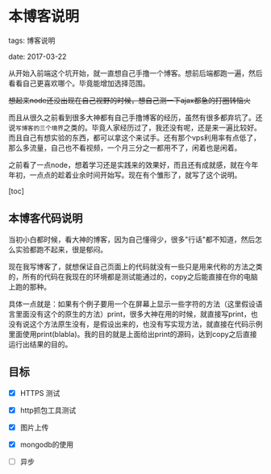 # 本博客说明

tags: 博客说明

date: 2017-03-22

从开始入前端这个坑开始，就一直想自己手撸一个博客。想前后端都跑一遍，然后看看自己更喜欢哪个。毕竟能增加选择范围。

~~想起来node还没出现在自己视野的时候，想自己测一下ajax都急的打圈转恼火~~

而且从很久之前看到很多大神都有自己手撸博客的经历，虽然有很多都弃坑了。还说`写博客的三个境界`之类的。毕竟人家经历过了，我还没有呢，还是来一遍比较好。而且自己有想实验的东西，都可以拿这个来试手。还有那个vps利用率有点低了，那么多流量，自己也不看视频，一个月三分之一都用不了，闲着也是闲着。

之前看了一点node，想着学习还是实践来的效果好，而且还有成就感，就在今年年初，一点点的趁着业余时间开始写。现在有个雏形了，就写了这个说明。

<!--more-->

[toc]

## 本博客代码说明

当初小白都时候，看大神的博客，因为自己懂得少，很多"行话"都不知道，然后怎么实验都跑不起来，很是郁闷。

现在我写博客了，就想保证自己页面上的代码就没有一些只是用来代称的方法之类的，所有的代码在我现在的环境都是测试能通过的，copy之后能直接在你的电脑上跑的那种。

具体一点就是：如果有个例子要用一个在屏幕上显示一些字符的方法（这里假设语言里面没有这个的原生的方法）print，很多大神在用的时候，就直接写print，也没有说这个方法原生没有，是假设出来的，也没有写实现方法，就直接在代码示例里面使用print(blabla)。我的目的就是上面给出print的源码，达到copy之后直接运行出结果的目的。


## 目标

- [x] HTTPS 测试
- [x] http抓包工具测试
- [x] 图片上传
- [x] mongodb的使用
- [ ] 异步


